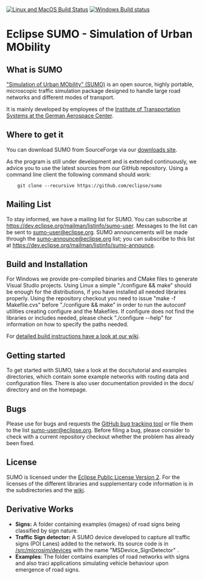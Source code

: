 [![Linux and MacOS Build Status](https://travis-ci.org/eclipse/sumo.svg?branch=master)](https://travis-ci.org/eclipse/sumo)
[![Windows Build status](https://ci.appveyor.com/api/projects/status/github/eclipse/sumo?svg=true)](https://ci.appveyor.com/project/eclipsewebmaster/sumo)



Eclipse SUMO - Simulation of Urban MObility 
===========================================

What is SUMO
------------

["Simulation of Urban MObility" (SUMO)](http://sumo.dlr.de/) is an open source,
highly portable, microscopic traffic simulation package designed to handle
large road networks and different modes of transport.

It is mainly developed by employees of the [Institute of Transportation Systems
at the German Aerospace Center](http://www.dlr.de/ts).


Where to get it
---------------

You can download SUMO from SourceForge via our [downloads site](http://sumo.dlr.de/wiki/Downloads).

As the program is still under development and is extended continuously, we advice you to
use the latest sources from our GitHub repository. Using a command line client
the following command should work:

        git clone --recursive https://github.com/eclipse/sumo


Mailing List
------------

To stay informed, we have a mailing list for SUMO. You can subscribe at
https://dev.eclipse.org/mailman/listinfo/sumo-user.
Messages to the list can be sent to sumo-user@eclipse.org.
SUMO announcements will be made through the sumo-announce@eclipse.org list;
you can subscribe to this list at https://dev.eclipse.org/mailman/listinfo/sumo-announce.


Build and Installation
----------------------

For Windows we provide pre-compiled binaries and CMake files to generate Visual Studio projects.
Using Linux a simple "./configure && make" should be enough for the distributions, if you
have installed all needed libraries properly. Using the repository checkout you
need to issue "make -f Makefile.cvs" before "./configure && make" in order to run
the autoconf utilities creating configure and the Makefiles.
If configure does not find the libraries or includes needed, please check
"./configure --help" for information on how to specify the paths needed.

For [detailed build instructions have a look at our wiki](http://sumo.dlr.de/wiki/Developer/Main#Build_instructions).


Getting started
---------------

To get started with SUMO, take a look at the docs/tutorial and examples directories,
which contain some example networks with routing data and configuration files.
There is also user documentation provided in the docs/ directory and on the
homepage.


Bugs
----

Please use for bugs and requests the [GitHub bug tracking tool](https://github.com/eclipse/sumo/issues)
or file them to the list sumo-user@eclipse.org. Before
filing a bug, please consider to check with a current repository checkout
whether the problem has already been fixed.


License
-------

SUMO is licensed under the [Eclipse Public License Version 2](https://eclipse.org/legal/epl-v20.html).
For the licenses of the different libraries and supplementary code information is in the
subdirectories and the [wiki](http://sumo.dlr.de/wiki/License).


Derivative Works
----------------

* **Signs:** A folder containing examples (images) of road signs being classified by sign nature.
* **Traffic Sign detector:** A SUMO device developed to capture all traffic signs (POI Lanes) added to the network. Its source code is in [/src/microsim/devices](https://github.com/laurodelacerda/sumo/tree/master/src/microsim/devices) with the name "MSDevice_SignDetector" .
* **Examples**: The folder contains examples of road networks with signs and also traci applications simulating vehicle behaviour upon emergence of road signs.
